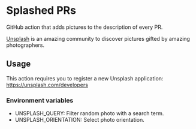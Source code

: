 # Splashed PRs

GitHub action that adds pictures to the description of every PR.

[Unsplash](https://unsplash.com/) is an amazing community to discover pictures 
gifted by amazing photographers.

## Usage

This action requires you to register a new Unsplash application: https://unsplash.com/developers

### Environment variables

- UNSPLASH_QUERY: Filter random photo with a search term.
- UNSPLASH_ORIENTATION: Select photo orientation.
